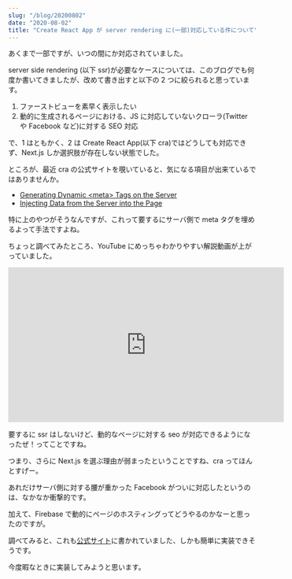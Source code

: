 ```yaml
---
slug: "/blog/20200802"
date: "2020-08-02"
title: "Create React App が server rendering に(一部)対応している件について"
---
```


あくまで一部ですが、いつの間にか対応されていました。

server side rendering (以下 ssr)が必要なケースについては、このブログでも何度か書いてきましたが、改めて書き出すと以下の 2 つに絞られると思っています。

1. ファーストビューを素早く表示したい
2. 動的に生成されるページにおける、JS に対応していないクローラ(Twitter や Facebook など)に対する SEO 対応

で、1 はともかく、2 は Create React App(以下 cra)ではどうしても対応できず、Next.js しか選択肢が存在しない状態でした。

ところが、最近 cra の公式サイトを覗いていると、気になる項目が出来ているではありませんか。

- [Generating Dynamic \<meta\> Tags on the Server](https://create-react-app.dev/docs/title-and-meta-tags#generating-dynamic-meta-tags-on-the-server)
- [Injecting Data from the Server into the Page](https://create-react-app.dev/docs/title-and-meta-tags#injecting-data-from-the-server-into-the-page)

特に上のやつがそうなんですが、これって要するにサーバ側で meta タグを埋めるよって手法ですよね。

ちょっと調べてみたところ、YouTube にめっちゃわかりやすい解説動画が上がっていました。

<iframe width="560" height="315" src="https://www.youtube.com/embed/Q3lECpZmrQc" frameborder="0" allow="accelerometer; autoplay; encrypted-media; gyroscope; picture-in-picture" allowfullscreen></iframe>

要するに ssr はしないけど、動的なページに対する seo が対応できるようになったぜ！ってことですね。

つまり、さらに Next.js を選ぶ理由が弱まったということですね、cra ってほんとすげー。

あれだけサーバ側に対する腰が重かった Facebook がついに対応したというのは、なかなか衝撃的です。

加えて、Firebase で動的にページのホスティングってどうやるのかなーと思ったのですが。

調べてみると、これも[公式サイト](https://firebase.google.com/docs/hosting/functions?hl=ja)に書かれていました、しかも簡単に実装できそうです。

今度暇なときに実装してみようと思います。
